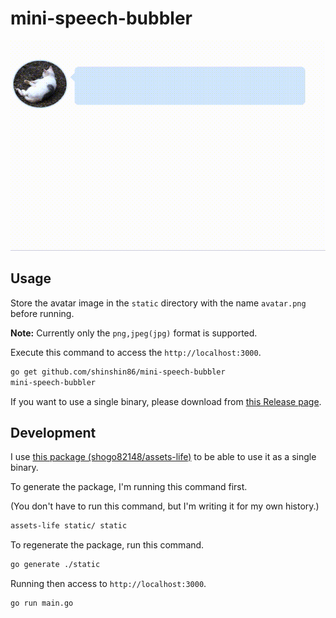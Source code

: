 # mini-speech-bubbler

![Demo gif](./gif/demo.gif)



## Usage

Store the avatar image in the `static` directory with the name `avatar.png` before running.

**Note:**
Currently only the `png,jpeg(jpg)` format is supported.


Execute this command to access the `http://localhost:3000`.

```bash
go get github.com/shinshin86/mini-speech-bubbler
mini-speech-bubbler
```

If you want to use a single binary, please download from [this Release page](https://github.com/shinshin86/mini-speech-bubbler/releases).



## Development

I use [this package (shogo82148/assets-life)](https://github.com/shogo82148/assets-life) to be able to use it as a single binary.



To generate the package, I'm running this command first.

(You don't have to run this command, but I'm writing it for my own history.)

```bash
assets-life static/ static
```

To regenerate the package, run this command.

```bash
go generate ./static
```

Running then access to `http://localhost:3000`.

```bash
go run main.go
```

